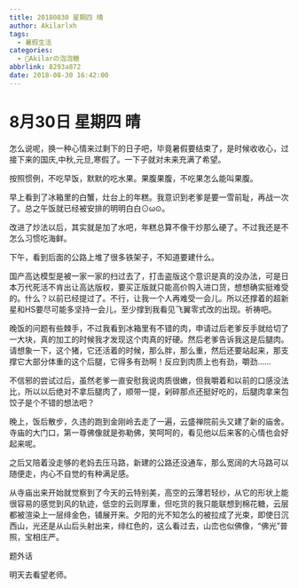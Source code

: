 ```yaml
---
title: 20180830 星期四 晴
author: Akilarlxh
tags:
  - 暑假生活
categories:
  - 🍬Akilarの泡泡糖
abbrlink: 8293a872
date: 2018-08-30 16:42:00
---
```

# 8月30日 星期四 晴

怎么说呢，换一种心情来过剩下的日子吧，毕竟暑假要结束了，是时候收收心，过接下来的国庆,中秋,元旦,寒假了。一下子就对未来充满了希望。

按照惯例，不吃早饭，默默的吃水果。果腹果腹，不吃果怎么能叫果腹。

早上看到了冰箱里的白蟹，灶台上的年糕。我意识到老爹是要一雪前耻，再战一次了。总之午饭就已经被安排的明明白白⊙ω⊙。

改进了炒法以后，其实就是加了水吧，年糕总算不像干炒那么硬了。不过我还是不怎么习惯吃海鲜。

下午，看到后面的公路上堆了很多铁架子，不知道要建什么。

国产高达模型是被一家一家的扫过去了，打击盗版这个意识是真的没办法，可是日本万代死活不肯出让高达版权，要买正版就只能高价购入进口货，想想确实挺难受的。什么？以前已经提过了。不行，让我一个人再难受一会儿。所以还撑着的超新星和HS要尽可能多坚持一会儿，至少撑到我看见飞翼零式改的出现。祈祷吧。

晚饭的问题有些棘手，不过我看到冰箱里有不错的肉，申请过后老爹反手就给切了一大块，真的加工的时候我才发现这个肉真的好硬。然后老爹告诉我这是后腿肉。请想象一下，这个猪，它还活着的时候，那么胖，那么重，然后还要站起来，那支撑它大部分体重的这个后腿，它得多有劲啊！反应到肉质上也有劲，嚼劲……

不信邪的尝试过后，虽然老爹一直安慰我说肉质很嫩，但我嚼着和以前的口感没法比，所以以后绝对不拿后腿肉了，顺带一提，剁碎那点还挺好吃的，后腿肉拿来包饺子是个不错的想法吧？

晚上，饭后散步，久违的跑到金刚岭去走了一遍，云盛禅院前头又建了新的庙舍。寺庙的大门口，第一尊佛像就是弥勒佛，笑呵呵的，看见他以后来客的心情也会好起来呢。

之后又陪着没走够的老妈去压马路，新建的公路还没通车，那么宽阔的大马路可以随便走，内心不自觉的有种满足感。

从寺庙出来开始就觉察到了今天的云特别美，高空的云薄若轻纱，从它的形状上能很容易的感觉到风的轨迹，低空的云则厚重，但吃货的我只能联想到棉花糖，云层都被渲染上一层绯金色，铺展开来。夕阳的光不知怎么的被拉成了光束，即使日沉西山，光还是从山后头射出来，绯红色的，这么看过去，山峦也似佛像，“佛光”普照，宝相庄严。

题外话

明天去看望老师。



